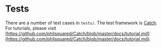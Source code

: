 # Tests

There are a number of test cases in `tests/`. The test framework is [Catch](https://github.com/philsquared/Catch). For tutorials, please visit [https://github.com/philsquared/Catch/blob/master/docs/tutorial.md](https://github.com/philsquared/Catch/blob/master/docs/tutorial.md).

